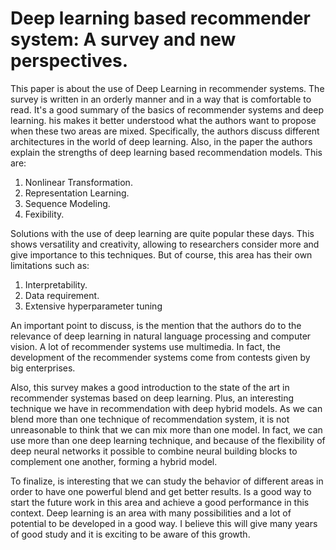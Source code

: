 # Deep learning based recommender system: A survey and new perspectives. 

This paper is about the use of Deep Learning in recommender systems. 
The survey is written in an orderly manner and in a way that is comfortable to read. It's a good summary of the basics of recommender systems and deep learning. 
his makes it better understood what the authors want to propose when these two areas are mixed. Specifically, the authors discuss different 
architectures in the world of deep learning. Also, in the paper the authors explain the strengths of deep learning based recommendation models. 
This are:

1. Nonlinear Transformation.
2. Representation Learning.
3. Sequence Modeling.
4. Fexibility.

Solutions with the use of deep learning are quite popular these days. This shows versatility and creativity, allowing to researchers consider 
more and give importance to this techniques. But of course, this area has their own limitations such as:

1. Interpretability. 
2. Data requirement.
3. Extensive hyperparameter tuning

An important point to discuss, is the mention that the authors do to the relevance of deep learning in natural language processing and computer vision. 
A lot of recommender systems use multimedia. In fact, the development of the recommender systems come from contests given by big enterprises.

Also, this survey makes a good introduction to the state of the art in recommender systemas based on deep learning. 
Plus, an interesting technique we have in recommendation with deep hybrid models. As we can blend more than one technique of recommendation system, 
it is not unreasonable to think that we can mix more than one model. In fact, we can use more than one deep learning technique, 
and because of the flexibility of deep neural networks it possible to combine neural building blocks to complement one another, forming a hybrid model. 

To finalize, is interesting that we can study the behavior of different areas in order to have one powerful blend and get better results. 
Is a good way to start the future work in this area and achieve a good performance in this context. 
Deep learning is an area with many possibilities and a lot of potential to be developed in a good way. I
believe this will give many years of good study and it is exciting to be aware of this growth.
